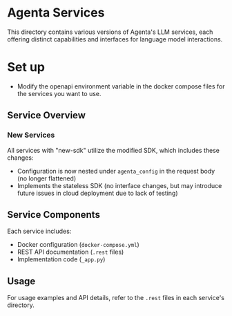 # Agenta Services

This directory contains various versions of Agenta's LLM services, each offering distinct capabilities and interfaces for language model interactions.

# Set up

- Modify the openapi environment variable in the docker compose files for the services you want to use.

## Service Overview

### New Services
All services with "new-sdk" utilize the modified SDK, which includes these changes:
- Configuration is now nested under `agenta_config` in the request body (no longer flattened)
- Implements the stateless SDK (no interface changes, but may introduce future issues in cloud deployment due to lack of testing)

## Service Components

Each service includes:
- Docker configuration (`docker-compose.yml`)
- REST API documentation (`.rest` files)
- Implementation code (`_app.py`)

## Usage

For usage examples and API details, refer to the `.rest` files in each service's directory.
